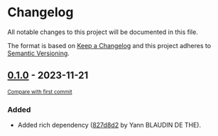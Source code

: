 # Changelog

All notable changes to this project will be documented in this file.

The format is based on [Keep a Changelog](http://keepachangelog.com/en/1.0.0/)
and this project adheres to [Semantic Versioning](http://semver.org/spec/v2.0.0.html).

<!-- insertion marker -->
## [0.1.0](https://github.com/ydethe/soyut/releases/tag/0.1.0) - 2023-11-21

<small>[Compare with first commit](https://github.com/ydethe/soyut/compare/7a0aba5b2df29215a49369293b511350bc20fe86...0.1.0)</small>

### Added

- Added rich dependency ([827d8d2](https://github.com/ydethe/soyut/commit/827d8d2ffe28e4691b5e68ec4fc99492a45293d2) by Yann BLAUDIN DE THE).

